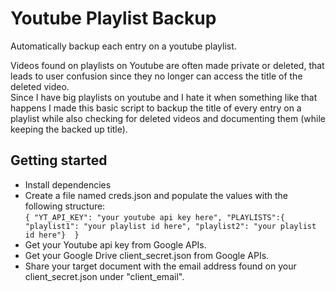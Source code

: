 # Youtube Playlist Backup
Automatically backup each entry on a youtube playlist.

Videos found on playlists on Youtube are often made private or deleted, that leads to user confusion since they no longer can access the title of the deleted video.  
Since I have big playlists on youtube and I hate it when something like that happens I made this basic script to backup the title of every entry on a playlist while also checking for deleted videos and documenting them (while keeping the backed up title).  

## Getting started  
* Install dependencies  
* Create a file named creds.json and populate the values with the following structure:  
`
{
    "YT_API_KEY": "your youtube api key here",
    "PLAYLISTS":{
        "playlist1": "your playlist id here",
        "playlist2": "your playlist id here"} 
}
`  
* Get your Youtube api key from Google APIs.  
* Get your Google Drive client_secret.json from Google APIs.  
* Share your target document with the email address found on your client_secret.json under "client_email".  

